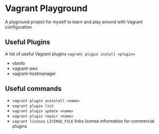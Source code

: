 # Vagrant Playground

A plyground project for myself to learn and play around with Vagrant configuration

## Useful Plugins

A list of useful Vagrant plugins `vagrant plugin install <plugin>`
- vbinfo
- vagrant-aws
- vagrant-hostmanager


## Useful commands
- `vagrant plugin uninstall <name>`
- `vagrant plugin list`
- `vagrant plugin update <name>`
- `vagrant plugin repair <name>`
- `vagrant license LICENSE_FILE` links license information for commercial plugins
